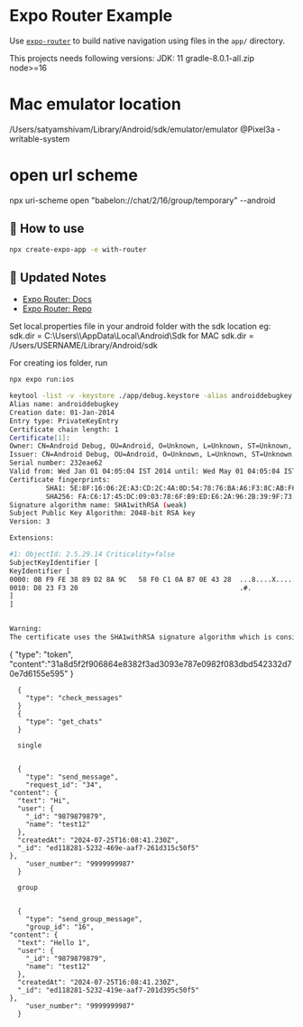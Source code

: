 # Expo Router Example

Use [`expo-router`](https://expo.github.io/router) to build native navigation using files in the `app/` directory.

This projects needs following versions:
JDK: 11
gradle-8.0.1-all.zip
node>=16

# Mac emulator location

/Users/satyamshivam/Library/Android/sdk/emulator/emulator @Pixel3a -writable-system

# open url scheme

npx uri-scheme open "babelon://chat/2/16/group/temporary" --android

## 🚀 How to use

```sh
npx create-expo-app -e with-router
```

## 📝 Updated Notes

- [Expo Router: Docs](https://expo.github.io/router)
- [Expo Router: Repo](https://github.com/expo/router)

Set local.properties file in your android folder with the sdk location
eg:
sdk.dir = C:\\Users\\<user>\\AppData\\Local\\Android\\Sdk
for MAC
sdk.dir = /Users/USERNAME/Library/Android/sdk

For creating ios folder, run

```sh
npx expo run:ios

keytool -list -v -keystore ./app/debug.keystore -alias androiddebugkey -storepass android -keypass android
Alias name: androiddebugkey
Creation date: 01-Jan-2014
Entry type: PrivateKeyEntry
Certificate chain length: 1
Certificate[1]:
Owner: CN=Android Debug, OU=Android, O=Unknown, L=Unknown, ST=Unknown, C=US
Issuer: CN=Android Debug, OU=Android, O=Unknown, L=Unknown, ST=Unknown, C=US
Serial number: 232eae62
Valid from: Wed Jan 01 04:05:04 IST 2014 until: Wed May 01 04:05:04 IST 2052
Certificate fingerprints:
         SHA1: 5E:8F:16:06:2E:A3:CD:2C:4A:0D:54:78:76:BA:A6:F3:8C:AB:F6:25
         SHA256: FA:C6:17:45:DC:09:03:78:6F:B9:ED:E6:2A:96:2B:39:9F:73:48:F0:BB:6F:89:9B:83:32:66:75:91:03:3B:9C
Signature algorithm name: SHA1withRSA (weak)
Subject Public Key Algorithm: 2048-bit RSA key
Version: 3

Extensions:

#1: ObjectId: 2.5.29.14 Criticality=false
SubjectKeyIdentifier [
KeyIdentifier [
0000: 0B F9 FE 38 89 D2 8A 9C   58 F0 C1 0A B7 0E 43 28  ...8....X.....C(
0010: D8 23 F3 20                                        .#.
]
]


Warning:
The certificate uses the SHA1withRSA signature algorithm which is considered a security risk. This algorithm will be disabled in a future update.

```

{
"type": "token",
"content":"31a8d5f2f906864e8382f3ad3093e787e0982f083dbd542332d70e7d6155e595"
}

      {
        "type": "check_messages"
      }
      {
        "type": "get_chats"
      }

      single


      {
        "type": "send_message",
        "request_id": "34",
    "content": {
      "text": "Hi",
      "user": {
        "_id": "9879879879",
        "name": "test12"
      },
      "createdAt": "2024-07-25T16:08:41.230Z",
      "_id": "ed118281-5232-469e-aaf7-261d315c50f5"
    },
        "user_number": "9999999987"
      }

      group


      {
        "type": "send_group_message",
        "group_id": "16",
    "content": {
      "text": "Hello 1",
      "user": {
        "_id": "9879879879",
        "name": "test12"
      },
      "createdAt": "2024-07-25T16:08:41.230Z",
      "_id": "ed118281-5232-419e-aaf7-201d395c50f5"
    },
        "user_number": "9999999987"
      }
